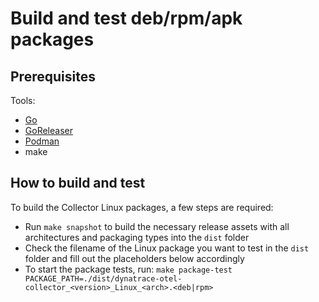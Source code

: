 # Build and test deb/rpm/apk packages

## Prerequisites

Tools:

- [Go](https://go.dev/)
- [GoReleaser](https://goreleaser.com/)
- [Podman](https://podman.io/)
- make

## How to build and test

To build the Collector Linux packages, a few steps are required:

- Run `make snapshot` to build the necessary release assets with all architectures and packaging types into the `dist`
  folder
- Check the filename of the Linux package you want to test in the `dist` folder and fill out the placeholders below
  accordingly
- To start the package tests,
  run: `make package-test PACKAGE_PATH=./dist/dynatrace-otel-collector_<version>_Linux_<arch>.<deb|rpm>`
